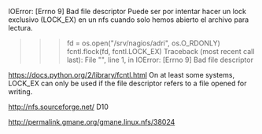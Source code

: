 IOError: [Errno 9] Bad file descriptor
Puede ser por intentar hacer un lock exclusivo (LOCK_EX) en un nfs cuando solo hemos abierto el archivo para lectura.

>>> fd = os.open("/srv/nagios/adri", os.O_RDONLY)
>>> fcntl.flock(fd, fcntl.LOCK_EX)
Traceback (most recent call last):
  File "<stdin>", line 1, in <module>
  IOError: [Errno 9] Bad file descriptor

https://docs.python.org/2/library/fcntl.html
On at least some systems, LOCK_EX can only be used if the file descriptor refers to a file opened for writing.

http://nfs.sourceforge.net/
D10

http://permalink.gmane.org/gmane.linux.nfs/38024
